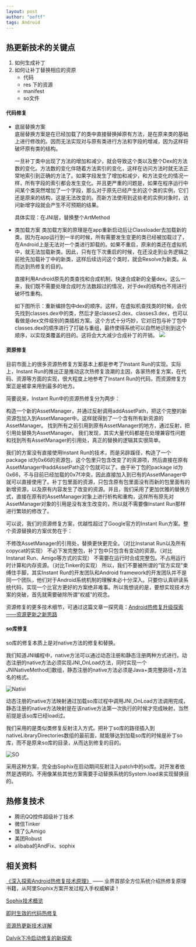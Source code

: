 ```yaml
---
layout: post
author: "ooftf"
tags: Android
---
```


## 热更新技术的关键点
1. 如何生成补丁
2. 如何让补丁替换相应的资原
   * 代码
   * res 下的资源
   * manifest
   * so文件



#### 代码修复
* 底层替换方案  
  底层替换方案是在已经加载了的类中直接替换掉原有方法，是在原来类的基础上进行修改的。因而无法实现对与原有类进行方法和字段的增减，因为这样将破坏原有类的结构。

  一旦补丁类中出现了方法的增加和减少，就会导致这个类以及整个Dex的方法数的变化。方法数的变化伴随着方法索引的变化，这样在访问方法时就无法正常地索引到正确的方法了。如果字段发生了增加和减少，和方法变化的情况一样，所有字段的索引都会发生变化。并且更严重的问题是，如果在程序运行中间某个类突然增加了一个字段，那么对于原先已经产生的这个类的实例，它们还是原来的结构，这是无法改变的。而新方法使用到这些老的实例对象时，访问新增字段就会产生不可预期的结果。

  具体实现：在JNI层，替换整个ArtMethod
* 类加载方案
  类加载方案的原理是在app重新启动后让Classloader去加载新的类。因为在app运行到一半的时候，所有需要发生变更的类已经被加载过了，在Android上是无法对一个类进行卸载的。如果不重启，原来的类还在虚拟机中，就无法加载新类。因此，只有在下次重启的时候，在还没走到业务逻辑之前抢先加载补丁中的新类，这样后续访问这个类时，就会Resolve为新类。从而达到热修复的目的。

  直接利用Android原先的类查找和合成机制，快速合成新的全量dex。这么一来，我们既不需要处理合成时方法数超过的情况，对于dex的结构也不用进行破坏性重构。

  如下图所示：重新编排包中dex的顺序。这样，在虚拟机查找类的时候，会优先找到classes.dex中的类，然后才是classes2.dex、classes3.dex，也可以看做是dex文件级别的类插桩方案。这个方式十分巧妙，它对旧包与补丁包中classes.dex的顺序进行了打破与重组，最终使得系统可以自然地识别到这个顺序，以实现类覆盖的目的。这将会大大减少合成补丁的开销。
  ![](https://yqfile.alicdn.com/7dda20b2a08d7f2e35aa0b572376c3ee6b0ea343.png)

#### 资原修复
目前市面上的很多资源热修复方案基本上都是参考了Instant Run的实现。实际上，Instant Run的推出正是推动这次热修复浪潮的主因，各家热修复方案，在代码、资源等方面的实现，很大程度上地参考了Instant Run的代码，而资源修复方案正是被拿来用到最多的地方。

简要说来，Instant Run中的资源热修复分为两步：

构造一个新的AssetManager，并通过反射调用addAssetPath，把这个完整的新资源包加入到AssetManager中。这样就得到了一个含有所有新资源的AssetManager。
找到所有之前引用到原有AssetManager的地方，通过反射，把引用处替换为AssetManager。
我们发现，其实大量代码都是在处理兼容性问题和找到所有AssetManager的引用处，真正的替换的逻辑其实很简单。

我们的方案没有直接使用Instant Run的技术，而是另辟蹊径，构造了一个package id为0x66的资源包，这个包里只包含改变了的资源项，然后直接在原有AssetManager中addAssetPath这个包就可以了。由于补丁包的package id为0x66，不与目前已经加载的0x7f冲突，因此直接加入到已有的AssetManager中就可以直接使用了。补丁包里面的资源，只包含原有包里面没有而新的包里面有的新增资源，以及原有内容发生了改变的资源。并且，我们采用了更加优雅的替换方式，直接在原有的AssetManager对象上进行析构和重构，这样所有原先对AssetManager对象的引用是没有发生改变的，所以就不需要像Instant Run那样进行繁琐的修改了。

可以说，我们的资源修复方案，优越性超过了Google官方的Instant Run方案。整个资源替换的方案优势在于：

不修改AssetManager的引用处，替换更快更完全。（对比Instanat Run以及所有copycat的实现）
不必下发完整包，补丁包中只包含有变动的资源。（对比Instanat Run、Amigo等方式的实现）
不需要在运行时合成完整包。不占用运行时计算和内存资源。（对比Tinker的实现）
所以，我们不要被所谓的“官方实现”束缚住手脚，其实Instant Run的开发团队和Android framework的开发团队并不是同一个团队，他们对于Android系统机制的理解未必十分深入。只要你认真研读系统代码，实现一个比官方更好的方案绝非难事。所以我想说的是，要想实现技术方案的突破，首先就需要破除所谓“权威”的观念。

资源修复的更多技术细节，可通过这篇文章一探究竟：[Android热修复升级探索——资源更新之新思路](https://developer.aliyun.com/article/96378)

#### so库修复
so库的修复本质上是对native方法的修复和替换。

我们知道JNI编程中，native方法可以通过动态注册和静态注册两种方式进行。动态注册的native方法必须实现JNI_OnLoad方法，同时实现一个JNINativeMethod[]数组，静态注册的native方法必须是Java+类完整路径+方法名的格式。

![Nativi](http://git.cn-hangzhou.oss.aliyun-inc.com/uploads/BaichuanCould-AliHotFix/hotfix-android/0270b17ed7337c1056882ea75700db64/native%E6%96%B9%E6%B3%95%E6%98%A0%E5%B0%84%E9%80%BB%E8%BE%91.png)

动态注册的native方法映射通过加载so库过程中调用JNI_OnLoad方法调用完成，静态注册的native方法映射是在该native方法第一次执行的时候才完成映射，当然前提是该so库已经load过。

我们采用的是类似类修复反射注入方式。把补丁so库的路径插入到nativeLibraryDirectories数组的最前面，就能够达到加载so库的时候是补丁so库，而不是原来so库的目录，从而达到修复的目的。

![SO](http://git.cn-hangzhou.oss.aliyun-inc.com/uploads/BaichuanCould-AliHotFix/hotfix-android/b9f4a34cce26d49e64ef68c733b8ce24/%E5%8F%8D%E5%B0%84%E6%B3%A8%E5%85%A5%E5%AE%9E%E7%8E%B0.png)

采用这种方案，完全由Sophix在启动期间反射注入patch中的so库。对开发者依然是透明的。不用像某些其他方案需要手动替换系统的System.load来实现替换目的。

## 热修复技术
* 腾讯QQ控件超级补丁技术
* 微信Tinker
* 饿了么Amigo
* 美团Robust
* alibaba的AndFix、sophix

## 相关资料
[《深入探索Android热修复技术原理》](https://yq.aliyun.com/attachment/download/?id=1855) —— 业界首部全方位系统介绍热修复原理书籍，从阿里Sophix方案开发过程入手权威解读！

[Sophix技术概览](https://yq.aliyun.com/articles/103527)

[即时生效的代码热修复](https://yq.aliyun.com/articles/74598)

[资源热更新技术详解](https://yq.aliyun.com/articles/96378)

[Dalvik下冷启动修复的新探索](https://yq.aliyun.com/articles/107396)